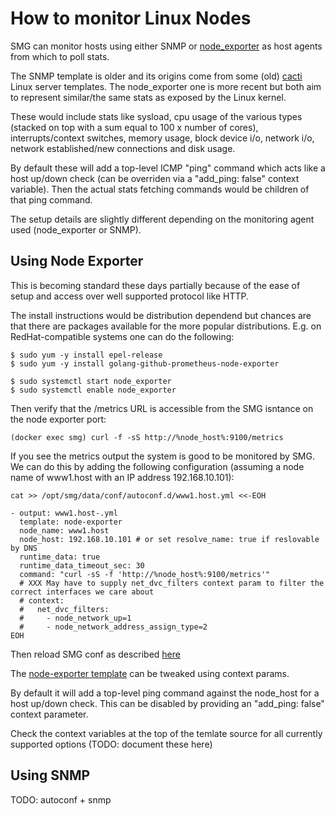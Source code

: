 # How to monitor Linux Nodes

SMG can monitor hosts using either SNMP or [node_exporter](https://github.com/prometheus/node_exporter) as host agents from which to poll stats.

The SNMP template is older and its origins come from some (old) [cacti](https://www.cacti.net/) Linux server templates. The node_exporter one is more recent but both aim to represent similar/the same stats as exposed by the Linux kernel.

These would include stats like sysload, cpu usage of the various types (stacked on top with a sum equal to 100 x number of cores), interrupts/context switches, memory usage, block device i/o, network i/o, network established/new connections and disk usage.

By default these will add a top-level ICMP "ping" command which acts like a host up/down check (can be overriden via a "add_ping: false" context variable). Then the actual stats fetching commands would be children of that ping command.

The setup details are slightly different depending on the monitoring agent used (node_exporter or SNMP).

## Using Node Exporter

This is becoming standard these days partially because of the ease of setup and access over well supported protocol like HTTP.

The install instructions would be distribution dependend but chances are that there are packages available for the more popular distributions. E.g. on RedHat-compatible systems one can do the following:

    $ sudo yum -y install epel-release
    $ sudo yum -y install golang-github-prometheus-node-exporter

    $ sudo systemctl start node_exporter
    $ sudo systemctl enable node_exporter

Then verify that the /metrics URL is accessible from the SMG isntance on the node exporter port:

    (docker exec smg) curl -f -sS http://%node_host%:9100/metrics

If you see the metrics output the system is good to be monitored by SMG. We can do this by adding the following configuration (assuming a node name of www1.host with an IP address 192.168.10.101):


    cat >> /opt/smg/data/conf/autoconf.d/www1.host.yml <<-EOH

    - output: www1.host-.yml
      template: node-exporter
      node_name: www1.host
      node_host: 192.168.10.101 # or set resolve_name: true if reslovable by DNS
      runtime_data: true
      runtime_data_timeout_sec: 30
      command: "curl -sS -f 'http://%node_host%:9100/metrics'"
      # XXX May have to supply net_dvc_filters context param to filter the correct interfaces we care about
      # context:
      #   net_dvc_filters:
      #     - node_network_up=1
      #     - node_network_address_assign_type=2
    EOH

Then reload SMG conf as described [here](Run_smg.html)

The [node-exporter template](https://github.com/asen/smg/blob/master/smgconf/ac-templates/node-exporter.yml.ssp) can be tweaked using context params.

By default it will add a top-level ping command against the node_host for a host up/down check. This can be disabled by providing an "add_ping: false" context parameter.

Check the context variables at the top of the temlate source for all currently supported options (TODO: document these here)

## Using SNMP


TODO: autoconf + snmp

